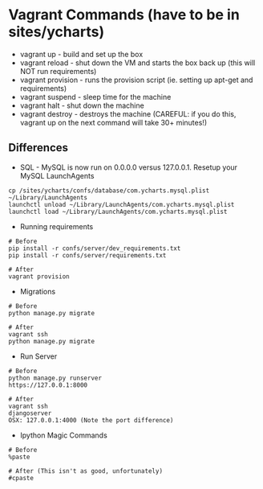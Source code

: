 # Vagrant Commands (have to be in sites/ycharts)
* vagrant up - build and set up the box
* vagrant reload - shut down the VM and starts the box back up (this will NOT run requirements)
* vagrant provision - runs the provision script (ie. setting up apt-get and requirements)
* vagrant suspend - sleep time for the machine
* vagrant halt - shut down the machine
* vagrant destroy - destroys the machine (CAREFUL: if you do this, vagrant up on the next command will take 30+ minutes!)

## Differences
* SQL - MySQL is now run on 0.0.0.0 versus 127.0.0.1. Resetup your MySQL LaunchAgents
```
cp /sites/ycharts/confs/database/com.ycharts.mysql.plist ~/Library/LaunchAgents
launchctl unload ~/Library/LaunchAgents/com.ycharts.mysql.plist
launchctl load ~/Library/LaunchAgents/com.ycharts.mysql.plist
```
* Running requirements
```
# Before
pip install -r confs/server/dev_requirements.txt
pip install -r confs/server/requirements.txt

# After
vagrant provision
```
* Migrations
```
# Before
python manage.py migrate

# After
vagrant ssh
python manage.py migrate
```
* Run Server
```
# Before
python manage.py runserver
https://127.0.0.1:8000

# After
vagrant ssh
djangoserver
OSX: 127.0.0.1:4000 (Note the port difference)
```
* Ipython Magic Commands
```
# Before
%paste

# After (This isn't as good, unfortunately)
#cpaste
```
